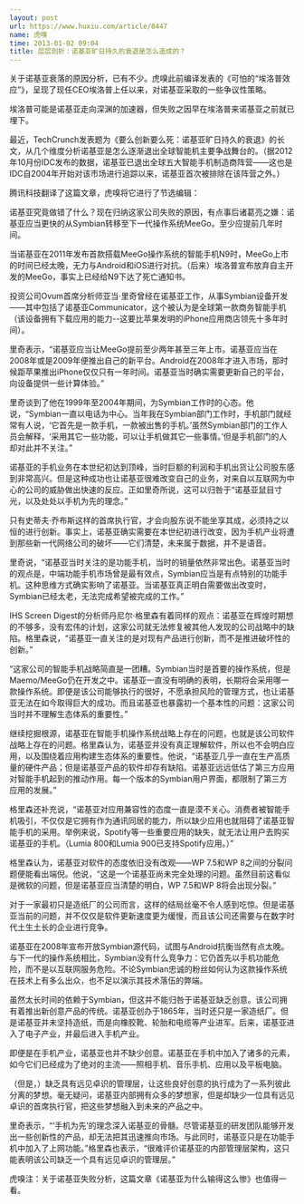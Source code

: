 ```yaml
---
layout: post
url: https://www.huxiu.com/article/8447
name: 虎嗅
time: 2013-01-02 09:04
title: 层层剖析：诺基亚旷日持久的衰退是怎么造成的？
---
```

关于诺基亚衰落的原因分析，已有不少。虎嗅此前编译发表的《可怕的“埃洛普效应”》，呈现了现任CEO埃洛普上任以来，对诺基亚采取的一些争议性策略。

埃洛普可能是诺基亚走向深渊的加速器，但失败之因早在埃洛普来诺基亚之前就已埋下。

最近，TechCrunch发表题为《要么创新要么死：诺基亚旷日持久的衰退》的长文，从几个维度分析诺基亚是怎么逐渐退出全球智能机主要争战舞台的。（据2012年10月份IDC发布的数据，诺基亚已退出全球五大智能手机制造商阵营——这也是IDC自2004年开始对该市场进行追踪以来，诺基亚首次被排除在该阵营之外。）

腾讯科技翻译了这篇文章，虎嗅将它进行了节选编辑：

诺基亚究竟做错了什么？现在归纳这家公司失败的原因，有点事后诸葛亮之嫌：诺基亚应当更快的从Symbian转移至下一代操作系统MeeGo。至少应提前几年时间。

当诺基亚在2011年发布首款搭载MeeGo操作系统的智能手机N9时，MeeGo上市的时间已经太晚，无力与Android和iOS进行对抗。（后来）埃洛普宣布放弃自主开发的MeeGo，事实上已经给N9下达了死亡通知书。

投资公司Ovum首席分析师亚当·里奇曾经在诺基亚工作，从事Symbian设备开发——其中包括了诺基亚Communicator，这个被认为是全球第一款商务智能手机（该设备拥有下载应用的能力--这要比苹果发明的iPhone应用商店领先十多年时间）。

里奇表示，“诺基亚应当让MeeGo提前至少两年甚至三年上市。诺基亚应当在2008年或是2009年便推出自己的新平台。Android在2008年才进入市场，那时候距苹果推出iPhone仅仅只有一年时间。诺基亚当时确实需要更新自己的平台，向设备提供一些计算体验。”

里奇谈到了他在1999年至2004年期间，为Symbian工作时的心态。他说，“Symbian一直以电话为中心。当年我在Symbian部门工作时，手机部门就经常有人说，‘它首先是一款手机，一款被出售的手机。’虽然Symbian部门的工作人员会解释，‘采用其它一些功能，可以让手机做其它一些事情。’但是手机部门的人却对此并不关注。”

诺基亚的手机业务在本世纪初达到顶峰，当时巨额的利润和手机出货让公司股东感到非常高兴。但是这种成功也让诺基亚很难改变自己的业务，对来自以互联网为中心的公司的威胁做出快速的反应。正如里奇所说，这可以归咎于“诺基亚鼠目寸光，以及处处以手机为先的理念。”

只有史蒂夫·乔布斯这样的首席执行官，才会向股东说不能坐享其成，必须持之以恒的进行创新。事实上，诺基亚确实需要在本世纪初进行改变，因为手机产业将遭到那些新一代网络公司的破坏——它们清楚，未来属于数据，并不是语音。

里奇说，“诺基亚当时关注的是功能手机，当时的销量依然非常出色。诺基亚当时的观点是，中端功能手机市场曾是最有效点，Symbian应当是有点特别的功能手机。这种思维方式确实影响了诺基亚。当诺基亚真正明白需要做出改变时，Symbian已经太老，无法完成希望被完成的工作。”

IHS Screen Digest的分析师丹尼尔·格里森有着同样的观点：诺基亚在辉煌时期想的不够多，没有宏伟的计划，这家公司就无法修复被其他人发现的公司战略中的缺陷。格里森说，“诺基亚一直关注的是对现有产品进行创新，而不是推进破坏性的创新。”

“这家公司的智能手机战略简直是一团糟。Symbian当时是首要的操作系统，但是Maemo/MeeGo仍在开发之中。诺基亚一直没有明确的表明，长期将会采用哪一款操作系统。即便是该公司能够执行的很好，不愿承担风险的管理方式，也让诺基亚无法在如今取得巨大的成功。而且诺基亚也暴露初一个基本性的问题：这家公司当时并不理解生态体系的重要性。”

继续挖掘根源，诺基亚在智能手机操作系统战略上存在的问题，也就是该公司软件战略上存在的问题。格里森认为，诺基亚并没有真正理解软件，所以也不会明白应用，以及围绕着应用构建生态体系的重要性。他说，“诺基亚几乎一直在生产高质量的硬件产品；但是诺基亚产品的软件却存有缺陷。诺基亚远远低估了第三方应用对智能手机起到的推动作用。每一个版本的Symbian用户界面，都限制了第三方应用的发展。”

格里森还补充说，“诺基亚对应用兼容性的态度一直是漠不关心。消费者被智能手机吸引，不仅仅是它拥有作为通讯同居的能力，所以缺少应用也就阻碍了诺基亚智能手机的采用。举例来说，Spotify等一些重要应用的缺失，就无法让用户去购买诺基亚的手机。（Lumia 800和Lumia 900已支持Spotify应用。）”

格里森认为，诺基亚对软件的态度依旧没有改观——WP 7.5和WP 8之间的分裂问题便能看出端倪。他说，“这是一个诺基亚尚未完全处理的问题。虽然目前这看似是微软的问题，但是诺基亚应当清楚的明白，WP 7.5和WP 8将会出现分裂。”

对于一家最初只是造纸厂的公司而言，这样的结局丝毫不令人感到吃惊。但是诺基亚当前的问题，并不仅仅是软件更新速度更为缓慢，而且该公司还需要与在数字时代土生土长的企业进行竞争。

诺基亚在2008年宣布开放Symbian源代码，试图与Android抗衡当然有点太晚。与下一代的操作系统相比，Symbian没有什么竞争力：它仍首先以手机功能危险，而不是以互联网服务危险。不论Symbian忠诚的粉丝如何认为这款操作系统在技术上有多么出众，也不足以演示其技术落伍的弊端。

虽然太长时间的依赖于Symbian，但这并不能归咎于诺基亚缺乏创意。该公司拥有着推出新创意产品的传统。诺基亚创办于1865年，当时还只是一家造纸厂。但是诺基亚并未坚持造纸，而是向橡胶靴、轮胎和电缆等产业进军。后来，诺基亚进入了电子产业，并最后进入手机产业。

即便是在手机产业，诺基亚也并不缺少创意。诺基亚在手机中加入了诸多的元素，如今它们已经成为了绝对的主流——照相手机、音乐手机、应用以及平板电脑。

（但是，）缺乏具有远见卓识的管理层，让这些良好创意的执行成为了一系列彼此分离的梦想。毫无疑问，诺基亚内部拥有众多的梦想家，但是却缺少一位具有远见卓识的首席执行官，把这些梦想融入到未来的产品之中。

里奇表示，“‘手机为先’的理念深入诺基亚的骨髓。尽管诺基亚的研发团队能够开发出一些创新性的产品，却无法把其迅速推向市场。与此同时，诺基亚只是在功能手机中加入了上网功能。”格里森也表示，“很难评价诺基亚的内部管理层架构，这只能表明该公司缺乏一个具有远见卓识的管理层。”

虎嗅注：关于诺基亚失败分析，这篇文章《诺基亚为什么输得这么惨》也值得一看。


